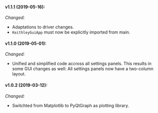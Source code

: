 #### v1.1.1 (2019-05-16):
_Changed:_

- Adaptations to driver changes.
- `KeithleyGuiApp` must now be explicitly imported from main.

#### v1.1.0 (2019-05-01):
_Changed:_

- Unified and simplified code accross all settings panels. This results in some GUI changes as well: All settings panels now have a two-column layout.

#### v1.0.2 (2019-03-12):
_Changed:_
- Switchted from Matplotlib to PyQtGraph as plotting library.
